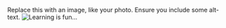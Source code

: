 Replace this with an image, like your photo. Ensure you include some alt-text.
![Learning is fun...](https://images.app.goo.gl/sLUS4GStBZprNXbF8)
